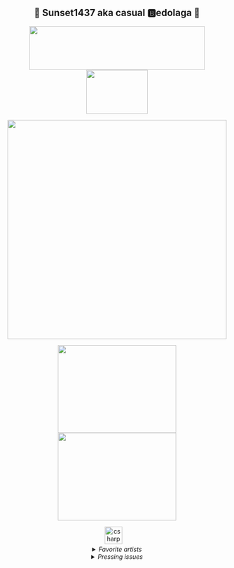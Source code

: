 <h2 align="center">🌌 Sunset1437 aka casual 🅱️edolaga 🌌</h2>

<p align="center">
  <a href="https://rguk.ru">
      <img src="https://rguk.ru/local/templates/test/images/logo-new2.svg" height="100" width="400"/>
  </a>
  <a href="https://vk.com/iit_rsu">
      <img src="https://rguk.ru/local/templates/test/images/Green.svg" height="100" width="140"/>
  </a>
</p>
<p align="center">
  <a href="https://www.codewars.com/users/Sunset1437">
      <img src="https://www.codewars.com/users/Sunset1437/badges/large" width="500"/>
  </a>
</p>
<p align="center">
   <a href="https://russianspacesystems.ru/">
      <img src="https://tadviser.com/images/e/e1/Российские_космические_системы_LOGO.png" width="270" height="200"/>
   </a>
   <a href="https://www.roscosmos.ru">
      <img src="https://upload.wikimedia.org/wikipedia/commons/d/da/Roscosmos_logo_ru.svg" width="270" height="200"/>
   </a>
</p>
<div align="center">
  <img src="https://skillicons.dev/icons?i=cs,dotnet,c,docker,git,gitlab,css,htmx,postgres,powershell,visualstudio,vscode" height="40" alt="csharp logo"  />
  <img width="12" />
</div>
<details align="center">
<summary align="center"><i>Favorite artists</i></summary>
<a href="https://genius.com/artists/Ivoxygen">
 <i>IVOXYGEN</i><br>  
</a>
<a href="https://genius.com/artists/Convolk">
  <i>Convolk</i><br>
</a>
  <a href="https://www.youtube.com/@billboards21">
    <i>билборды</i><br>
  </a>
  
</details>
<details>
  <summary align="center"><i>Pressing issues</i></summary>
  <p align="center">
  <img src="https://i.ytimg.com/vi/kKJ59u5nTxw/sddefault.jpg" height="408" style="background-position: -50dp; -50dp;"/>
</p>
</details>
<!---
Sunset1437/Sunset1437 is a ✨ special ✨ repository because its `README.md` (this file) appears on your GitHub profile.
You can click the Preview link to take a look at your changes.
--->
